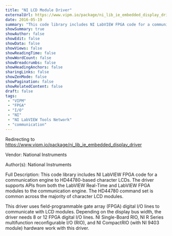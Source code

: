 ```yaml
---
title: "NI LCD Module Driver"
externalUrl: https://www.vipm.io/package/ni_lib_ie_embedded_display_driver
date: 2016-05-19
summary: "This code library includes NI LabVIEW FPGA code for a communication engine to HD44780-based character LCDs."
showSummary: true
showAuthor: false
showEdit: false
showData: false
showViews: false
showReadingTime: false
showWordCount: false
showBreadcrumbs: false
showHeadingAnchors: false
sharingLinks: false
showZenMode: false
showPagination: false
showRelatedContent: false
draft: false
tags:
 - "VIPM"
 - "FPGA"
 - "I/O"
 - "NI"
 - "NI LabVIEW Tools Network"
 - "communication"
---
```


Redirecting to https://www.vipm.io/package/ni_lib_ie_embedded_display_driver

Vendor: National Instruments

Author(s): National Instruments
 
Full Description:
This code library includes NI LabVIEW FPGA code for a communication engine to HD44780-based character LCDs. The driver supports APIs from both the LabVIEW Real-Time and LabVIEW FPGA modules to the communication engine. The HD44780 command set is common across the majority of character LCD modules. 

This driver uses field-programmable gate array (FPGA) digital I/O lines to communicate with LCD modules. Depending on the display bus width, the driver needs 8 or 12 FPGA digital I/O lines. NI Single-Board RIO, NI R Series multifunction reconfigurable I/O (RIO), and NI CompactRIO (with NI 9403 module) hardware work with this driver.